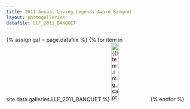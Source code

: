 ```yaml
---
title: 2011 Annual Living Legends Award Banquet
layout: photogalleries
datafile: LLF_2011_BANQUET
---
```


<div class="am-container" id="am-container">
  {% assign gal = page.datafile %}
  <span id="whatgal" style="display:none;">{{gal}}</span>
  {% for item in site.data.galleries.LLF_2011_BANQUET %}
<a target="_blank" data-lightbox="LLF_2011_BANQUET" href="https://s3-us-west-1.amazonaws.com/llf-photogalleries/{{gal}}{{item.img_path}}"><img width="20%" src="https://s3-us-west-1.amazonaws.com/llf-photogalleries/{{gal}}{{item.img_path}}" title="{{item.img_caption}}"></a>
{% endfor %}
</div>
